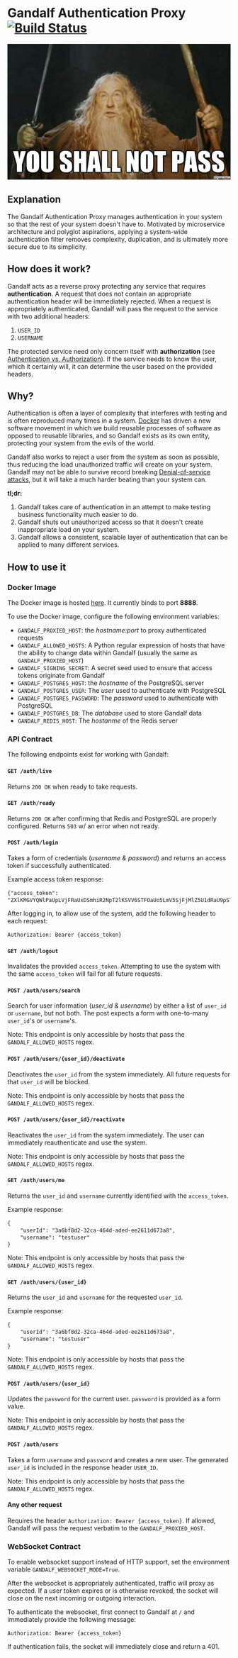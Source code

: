 # Gandalf Authentication Proxy [![Build Status](https://travis-ci.org/cowboygneox/gandalf.svg?branch=master)](https://travis-ci.org/cowboygneox/gandalf)

![Gandalf Meme: "You shall not pass!"](https://github.com/cowboygneox/gandalf/blob/master/assets/gandalf.jpg?raw=true)

## Explanation

The Gandalf Authentication Proxy manages authentication in your system so that the rest of your system doesn't have to. Motivated by microservice architecture and polyglot aspirations, applying a system-wide authentication filter removes complexity, duplication, and is ultimately more secure due to its simplicity.

## How does it work?

Gandalf acts as a reverse proxy protecting any service that requires **authentication**. A request that does not contain
an appropriate authentication header will be immediately rejected. When a request is appropriately authenticated,
Gandalf will pass the request to the service with two additional headers:

1. `USER_ID`
2. `USERNAME`

The protected service need only concern itself with **authorization** (see [Authentication vs. Authorization](http://serverfault.com/questions/57077/what-is-the-difference-between-authentication-and-authorization)).
If the service needs to know the user, which it certainly will, it can determine the user based on the provided headers.

## Why?

Authentication is often a layer of complexity that interferes with testing and is often reproduced many times in a
system. [Docker](https://www.docker.com/) has driven a new software movement in which we build reusable processes of
software as opposed to reusable libraries, and so Gandalf exists as its own entity, protecting your system from the
evils of the world.

Gandalf also works to reject a user from the system as soon as possible, thus reducing the load unauthorized traffic
will create on your system. Gandalf may not be able to survive record breaking [Denial-of-service attacks](https://en.wikipedia.org/wiki/Denial-of-service_attack),
but it will take a much harder beating than your system can.

**tl;dr:**

1. Gandalf takes care of authentication in an attempt to make testing business functionality much easier to do.
2. Gandalf shuts out unauthorized access so that it doesn't create inappropriate load on your system.
3. Gandalf allows a consistent, scalable layer of authentication that can be applied to many different services.

## How to use it

### Docker Image

The Docker image is hosted [here](https://hub.docker.com/r/cowboygneox/gandalf). It currently binds to port **8888**.

To use the Docker image, configure the following environment variables:

- `GANDALF_PROXIED_HOST`: the *hostname:port* to proxy authenticated requests
- `GANDALF_ALLOWED_HOSTS`: A Python regular expression of hosts that have the ability to change data within Gandalf (usually the same as `GANDALF_PROXIED_HOST`)
- `GANDALF_SIGNING_SECRET`: A secret seed used to ensure that access tokens originate from Gandalf
- `GANDALF_POSTGRES_HOST`: the *hostname* of the PostgreSQL server
- `GANDALF_POSTGRES_USER`: The *user* used to authenticate with PostgreSQL
- `GANDALF_POSTGRES_PASSWORD`: The *password* used to authenticate with PostgreSQL
- `GANDALF_POSTGRES_DB`: The *database* used to store Gandalf data
- `GANDALF_REDIS_HOST`: The *hostanme* of the Redis server

### API Contract

The following endpoints exist for working with Gandalf:

#### `GET /auth/live`

Returns `200 OK` when ready to take requests.

#### `GET /auth/ready`

Returns `200 OK` after confirming that Redis and PostgreSQL are properly configured. Returns `503` w/ an error when
not ready.

#### `POST /auth/login`

Takes a form of credentials (*username & password*) and returns an access token if successfully authenticated.

Example access token response:

    {"access_token": "ZXlKMGVYQWlPaUpLVjFRaUxDSmhiR2NpT2lKSVV6STFOaUo5LmV5SjFjMlZ5U1dRaU9pSTRZVEprTWpZMk5pMDVNR016TFRSaFpqa3RZamsxTUMwNE1HRTRaV0kwTURGaE5HUWlMQ0oxYzJWeWJtRnRaU0k2SW5SbGMzUjFjMlZ5UUcxaWN5SjkuckZlQi1ScXVha3FpLTkxTDJBVjBBM05XNzZ4MW01Y2R5M1hPSm41aGdqVQ=="}

After logging in, to allow use of the system, add the following header to each request:

    Authorization: Bearer {access_token}
    
#### `GET /auth/logout`

Invalidates the provided `access_token`. Attempting to use the system with the same `access_token` will fail for all
future requests.

#### `POST /auth/users/search`

Search for user information (*user_id & username*) by either a list of `user_id` or `username`, but not both. The post
expects a form with one-to-many `user_id`'s or `username`'s.

Note: This endpoint is only accessible by hosts that pass the `GANDALF_ALLOWED_HOSTS` regex.

#### `POST /auth/users/{user_id}/deactivate`

Deactivates the `user_id` from the system immediately. All future requests for that `user_id` will be blocked.

Note: This endpoint is only accessible by hosts that pass the `GANDALF_ALLOWED_HOSTS` regex.

#### `POST /auth/users/{user_id}/reactivate`

Reactivates the `user_id` from the system immediately. The user can immediately reauthenticate and use the system.

Note: This endpoint is only accessible by hosts that pass the `GANDALF_ALLOWED_HOSTS` regex.

#### `GET /auth/users/me`

Returns the `user_id` and `username` currently identified with the `access_token`.

Example response:

    {
        "userId": "3a6bf8d2-32ca-464d-aded-ee2611d673a8",
        "username": "testuser"
    }

Note: This endpoint is only accessible by hosts that pass the `GANDALF_ALLOWED_HOSTS` regex.

#### `GET /auth/users/{user_id}`

Returns the `user_id` and `username` for the requested `user_id`.

Example response:

    {
        "userId": "3a6bf8d2-32ca-464d-aded-ee2611d673a8",
        "username": "testuser"
    }

Note: This endpoint is only accessible by hosts that pass the `GANDALF_ALLOWED_HOSTS` regex.
 
#### `POST /auth/users/{user_id}`
 
Updates the `password` for the current user. `password` is provided as a form value.

Note: This endpoint is only accessible by hosts that pass the `GANDALF_ALLOWED_HOSTS` regex.

#### `POST /auth/users`

Takes a form `username` and `password` and creates a new user. The generated `user_id` is included in the response
header `USER_ID`.

Note: This endpoint is only accessible by hosts that pass the `GANDALF_ALLOWED_HOSTS` regex.

#### Any other request

Requires the header `Authorization: Bearer {access_token}`. If allowed, Gandalf will pass the request verbatim to the 
`GANDALF_PROXIED_HOST`.

### WebSocket Contract

To enable websocket support instead of HTTP support, set the environment variable `GANDALF_WEBSOCKET_MODE=True`.

After the websocket is appropriately authenticated, traffic will proxy as expected. If a user token expires or is
otherwise revoked, the socket will close on the next incoming or outgoing interaction.

To authenticate the websocket, first connect to Gandalf at `/` and immediately provide the following message:

```
Authorization: Bearer {access_token}
```

If authentication fails, the socket will immediately close and return a 401.